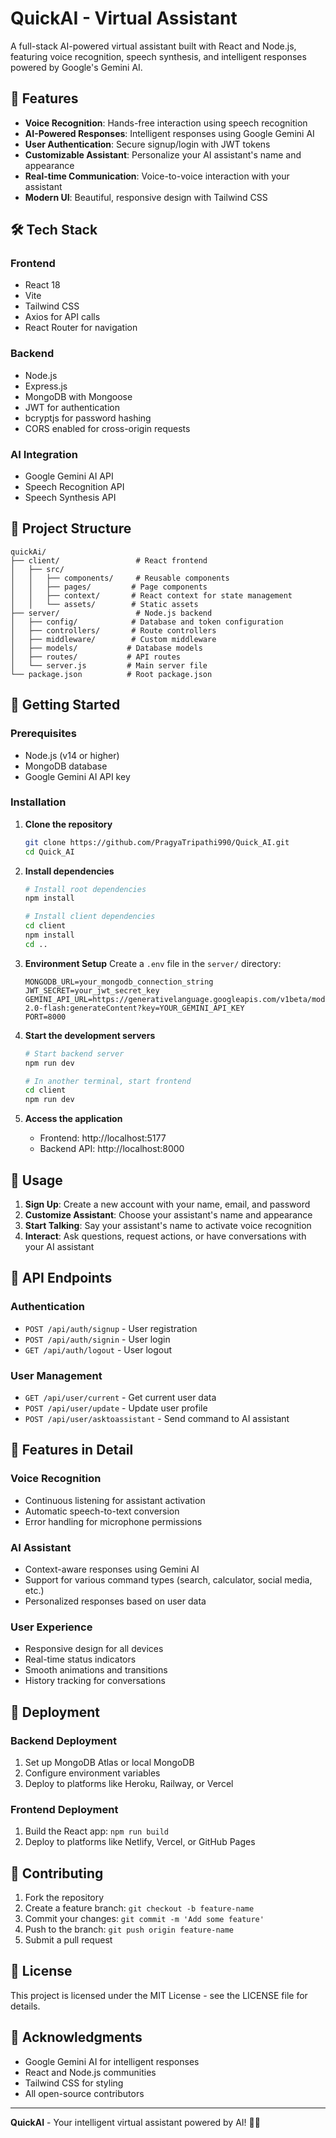 # QuickAI - Virtual Assistant

A full-stack AI-powered virtual assistant built with React and Node.js, featuring voice recognition, speech synthesis, and intelligent responses powered by Google's Gemini AI.

## 🚀 Features

- **Voice Recognition**: Hands-free interaction using speech recognition
- **AI-Powered Responses**: Intelligent responses using Google Gemini AI
- **User Authentication**: Secure signup/login with JWT tokens
- **Customizable Assistant**: Personalize your AI assistant's name and appearance
- **Real-time Communication**: Voice-to-voice interaction with your assistant
- **Modern UI**: Beautiful, responsive design with Tailwind CSS

## 🛠️ Tech Stack

### Frontend
- React 18
- Vite
- Tailwind CSS
- Axios for API calls
- React Router for navigation

### Backend
- Node.js
- Express.js
- MongoDB with Mongoose
- JWT for authentication
- bcryptjs for password hashing
- CORS enabled for cross-origin requests

### AI Integration
- Google Gemini AI API
- Speech Recognition API
- Speech Synthesis API

## 📁 Project Structure

```
quickAi/
├── client/                 # React frontend
│   ├── src/
│   │   ├── components/     # Reusable components
│   │   ├── pages/         # Page components
│   │   ├── context/       # React context for state management
│   │   └── assets/        # Static assets
├── server/                 # Node.js backend
│   ├── config/            # Database and token configuration
│   ├── controllers/       # Route controllers
│   ├── middleware/        # Custom middleware
│   ├── models/           # Database models
│   ├── routes/           # API routes
│   └── server.js         # Main server file
└── package.json          # Root package.json
```

## 🚀 Getting Started

### Prerequisites
- Node.js (v14 or higher)
- MongoDB database
- Google Gemini AI API key

### Installation

1. **Clone the repository**
   ```bash
   git clone https://github.com/PragyaTripathi990/Quick_AI.git
   cd Quick_AI
   ```

2. **Install dependencies**
   ```bash
   # Install root dependencies
   npm install
   
   # Install client dependencies
   cd client
   npm install
   cd ..
   ```

3. **Environment Setup**
   Create a `.env` file in the `server/` directory:
   ```env
   MONGODB_URL=your_mongodb_connection_string
   JWT_SECRET=your_jwt_secret_key
   GEMINI_API_URL=https://generativelanguage.googleapis.com/v1beta/models/gemini-2.0-flash:generateContent?key=YOUR_GEMINI_API_KEY
   PORT=8000
   ```

4. **Start the development servers**
   ```bash
   # Start backend server
   npm run dev
   
   # In another terminal, start frontend
   cd client
   npm run dev
   ```

5. **Access the application**
   - Frontend: http://localhost:5177
   - Backend API: http://localhost:8000

## 📱 Usage

1. **Sign Up**: Create a new account with your name, email, and password
2. **Customize Assistant**: Choose your assistant's name and appearance
3. **Start Talking**: Say your assistant's name to activate voice recognition
4. **Interact**: Ask questions, request actions, or have conversations with your AI assistant

## 🔧 API Endpoints

### Authentication
- `POST /api/auth/signup` - User registration
- `POST /api/auth/signin` - User login
- `GET /api/auth/logout` - User logout

### User Management
- `GET /api/user/current` - Get current user data
- `POST /api/user/update` - Update user profile
- `POST /api/user/asktoassistant` - Send command to AI assistant

## 🎯 Features in Detail

### Voice Recognition
- Continuous listening for assistant activation
- Automatic speech-to-text conversion
- Error handling for microphone permissions

### AI Assistant
- Context-aware responses using Gemini AI
- Support for various command types (search, calculator, social media, etc.)
- Personalized responses based on user data

### User Experience
- Responsive design for all devices
- Real-time status indicators
- Smooth animations and transitions
- History tracking for conversations

## 🚀 Deployment

### Backend Deployment
1. Set up MongoDB Atlas or local MongoDB
2. Configure environment variables
3. Deploy to platforms like Heroku, Railway, or Vercel

### Frontend Deployment
1. Build the React app: `npm run build`
2. Deploy to platforms like Netlify, Vercel, or GitHub Pages

## 🤝 Contributing

1. Fork the repository
2. Create a feature branch: `git checkout -b feature-name`
3. Commit your changes: `git commit -m 'Add some feature'`
4. Push to the branch: `git push origin feature-name`
5. Submit a pull request

## 📄 License

This project is licensed under the MIT License - see the LICENSE file for details.

## 🙏 Acknowledgments

- Google Gemini AI for intelligent responses
- React and Node.js communities
- Tailwind CSS for styling
- All open-source contributors

---

**QuickAI** - Your intelligent virtual assistant powered by AI! 🤖✨
